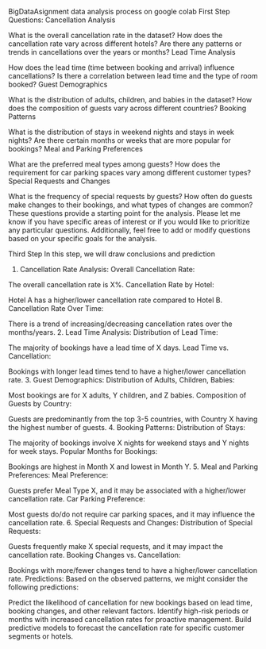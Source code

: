BigDataAsignment
data analysis process on google colab
First Step Questions:
Cancellation Analysis

What is the overall cancellation rate in the dataset?
How does the cancellation rate vary across different hotels?
Are there any patterns or trends in cancellations over the years or months?
Lead Time Analysis

How does the lead time (time between booking and arrival) influence cancellations?
Is there a correlation between lead time and the type of room booked?
Guest Demographics

What is the distribution of adults, children, and babies in the dataset?
How does the composition of guests vary across different countries?
Booking Patterns

What is the distribution of stays in weekend nights and stays in week nights?
Are there certain months or weeks that are more popular for bookings?
Meal and Parking Preferences

What are the preferred meal types among guests?
How does the requirement for car parking spaces vary among different customer types?
Special Requests and Changes

What is the frequency of special requests by guests?
How often do guests make changes to their bookings, and what types of changes are common?
These questions provide a starting point for the analysis. Please let me know if you have specific areas of interest or if you would like to prioritize any particular questions. Additionally, feel free to add or modify questions based on your specific goals for the analysis.

Third Step
In this step, we will draw conclusions and prediction

1. Cancellation Rate Analysis:
Overall Cancellation Rate:

The overall cancellation rate is X%.
Cancellation Rate by Hotel:

Hotel A has a higher/lower cancellation rate compared to Hotel B.
Cancellation Rate Over Time:

There is a trend of increasing/decreasing cancellation rates over the months/years.
2. Lead Time Analysis:
Distribution of Lead Time:

The majority of bookings have a lead time of X days.
Lead Time vs. Cancellation:

Bookings with longer lead times tend to have a higher/lower cancellation rate.
3. Guest Demographics:
Distribution of Adults, Children, Babies:

Most bookings are for X adults, Y children, and Z babies.
Composition of Guests by Country:

Guests are predominantly from the top 3-5 countries, with Country X having the highest number of guests.
4. Booking Patterns:
Distribution of Stays:

The majority of bookings involve X nights for weekend stays and Y nights for week stays.
Popular Months for Bookings:

Bookings are highest in Month X and lowest in Month Y.
5. Meal and Parking Preferences:
Meal Preference:

Guests prefer Meal Type X, and it may be associated with a higher/lower cancellation rate.
Car Parking Preference:

Most guests do/do not require car parking spaces, and it may influence the cancellation rate.
6. Special Requests and Changes:
Distribution of Special Requests:

Guests frequently make X special requests, and it may impact the cancellation rate.
Booking Changes vs. Cancellation:

Bookings with more/fewer changes tend to have a higher/lower cancellation rate.
Predictions:
Based on the observed patterns, we might consider the following predictions:

Predict the likelihood of cancellation for new bookings based on lead time, booking changes, and other relevant factors.
Identify high-risk periods or months with increased cancellation rates for proactive management.
Build predictive models to forecast the cancellation rate for specific customer segments or hotels.
